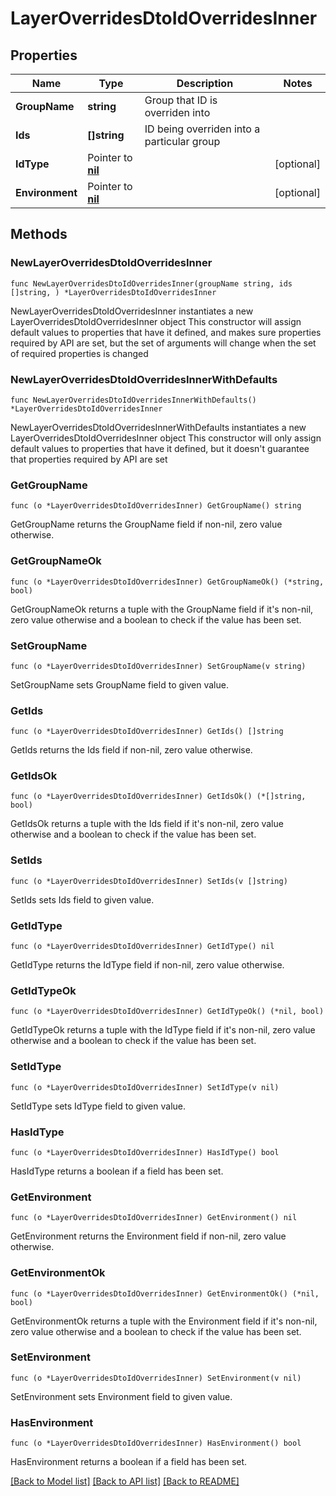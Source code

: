 # LayerOverridesDtoIdOverridesInner

## Properties

Name | Type | Description | Notes
------------ | ------------- | ------------- | -------------
**GroupName** | **string** | Group that ID is overriden into | 
**Ids** | **[]string** | ID being overriden into a particular group | 
**IdType** | Pointer to [**nil**](nil.md) |  | [optional] 
**Environment** | Pointer to [**nil**](nil.md) |  | [optional] 

## Methods

### NewLayerOverridesDtoIdOverridesInner

`func NewLayerOverridesDtoIdOverridesInner(groupName string, ids []string, ) *LayerOverridesDtoIdOverridesInner`

NewLayerOverridesDtoIdOverridesInner instantiates a new LayerOverridesDtoIdOverridesInner object
This constructor will assign default values to properties that have it defined,
and makes sure properties required by API are set, but the set of arguments
will change when the set of required properties is changed

### NewLayerOverridesDtoIdOverridesInnerWithDefaults

`func NewLayerOverridesDtoIdOverridesInnerWithDefaults() *LayerOverridesDtoIdOverridesInner`

NewLayerOverridesDtoIdOverridesInnerWithDefaults instantiates a new LayerOverridesDtoIdOverridesInner object
This constructor will only assign default values to properties that have it defined,
but it doesn't guarantee that properties required by API are set

### GetGroupName

`func (o *LayerOverridesDtoIdOverridesInner) GetGroupName() string`

GetGroupName returns the GroupName field if non-nil, zero value otherwise.

### GetGroupNameOk

`func (o *LayerOverridesDtoIdOverridesInner) GetGroupNameOk() (*string, bool)`

GetGroupNameOk returns a tuple with the GroupName field if it's non-nil, zero value otherwise
and a boolean to check if the value has been set.

### SetGroupName

`func (o *LayerOverridesDtoIdOverridesInner) SetGroupName(v string)`

SetGroupName sets GroupName field to given value.


### GetIds

`func (o *LayerOverridesDtoIdOverridesInner) GetIds() []string`

GetIds returns the Ids field if non-nil, zero value otherwise.

### GetIdsOk

`func (o *LayerOverridesDtoIdOverridesInner) GetIdsOk() (*[]string, bool)`

GetIdsOk returns a tuple with the Ids field if it's non-nil, zero value otherwise
and a boolean to check if the value has been set.

### SetIds

`func (o *LayerOverridesDtoIdOverridesInner) SetIds(v []string)`

SetIds sets Ids field to given value.


### GetIdType

`func (o *LayerOverridesDtoIdOverridesInner) GetIdType() nil`

GetIdType returns the IdType field if non-nil, zero value otherwise.

### GetIdTypeOk

`func (o *LayerOverridesDtoIdOverridesInner) GetIdTypeOk() (*nil, bool)`

GetIdTypeOk returns a tuple with the IdType field if it's non-nil, zero value otherwise
and a boolean to check if the value has been set.

### SetIdType

`func (o *LayerOverridesDtoIdOverridesInner) SetIdType(v nil)`

SetIdType sets IdType field to given value.

### HasIdType

`func (o *LayerOverridesDtoIdOverridesInner) HasIdType() bool`

HasIdType returns a boolean if a field has been set.

### GetEnvironment

`func (o *LayerOverridesDtoIdOverridesInner) GetEnvironment() nil`

GetEnvironment returns the Environment field if non-nil, zero value otherwise.

### GetEnvironmentOk

`func (o *LayerOverridesDtoIdOverridesInner) GetEnvironmentOk() (*nil, bool)`

GetEnvironmentOk returns a tuple with the Environment field if it's non-nil, zero value otherwise
and a boolean to check if the value has been set.

### SetEnvironment

`func (o *LayerOverridesDtoIdOverridesInner) SetEnvironment(v nil)`

SetEnvironment sets Environment field to given value.

### HasEnvironment

`func (o *LayerOverridesDtoIdOverridesInner) HasEnvironment() bool`

HasEnvironment returns a boolean if a field has been set.


[[Back to Model list]](../README.md#documentation-for-models) [[Back to API list]](../README.md#documentation-for-api-endpoints) [[Back to README]](../README.md)



